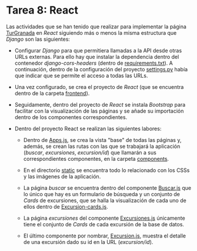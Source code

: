 # Tarea 8: React

Las actividades que se han tenido que realizar para implementar la página [TurGranada](https://www.turgranada.es/cosas-que-hacer/turismo-activo-y-de-naturaleza/excursiones-y-senderismo/) en *React* siguiendo más o menos la misma estructura que *Django* son las siguientes:

* Configurar *Django* para que permitiera llamadas a la API desde otras URLs externas. Para ello hay que instalar la dependencia dentro del contenedor *django-cors-headers* (dentro de [requirements.txt](https://github.com/mjls130598/Senderos/blob/554c610f90691fba54c18a2ff2fac063c55fd8b2/requirements.txt#L7)). A continuación, dentro de la configuración del proyecto [settings.py](https://github.com/mjls130598/Senderos/blob/main/mi_sitio_web/settings.py) había que indicar que se permite el acceso a todas las URLs.

* Una vez configurado, se crea el proyecto de *React* (que se encuentra dentro de la carpeta [frontend](https://github.com/mjls130598/Senderos/tree/main/frontend)).

* Seguidamente, dentro del proyecto de *React* se instala *Bootstrap* para facilitar con la visualización de las páginas y se añade su importación dentro de los componentes correspondientes.

* Dentro del proyecto React se realizan las siguientes labores:

    * Dentro de [Apps.js](https://github.com/mjls130598/Senderos/blob/main/frontend/src/App.js), se crea la vista "base" de todas las páginas y, además, se crean las rutas con las que se trabajará la aplicación (*buscar*, *excursiones*, *excursion/id*) que llamarán a sus correspondientes componentes, en la carpeta [components](https://github.com/mjls130598/Senderos/tree/main/frontend/src/components).

    * En el directorio [static](https://github.com/mjls130598/Senderos/tree/main/frontend/src/static) se encuentra todo lo relacionado con los CSSs y las imágenes de la aplicación.

    * La página *buscar* se encuentra dentro del componente [Buscar.js](https://github.com/mjls130598/Senderos/blob/main/frontend/src/components/Buscar.js) que lo único que hay es un formulario de búsqueda y un conjunto de *Cards* de excursiones, que se halla la visualización de cada uno de ellos dentro de [Excursion-cards.js](https://github.com/mjls130598/Senderos/blob/main/frontend/src/components/Excursion-cards.js).

    * La página *excursiones* del componente [Excursiones.js](https://github.com/mjls130598/Senderos/blob/main/frontend/src/components/Excursiones.js) únicamente tiene el conjunto de *Cards* de cada excursión de la base de datos.

    * El último componente por nombrar, [Excursion.js](https://github.com/mjls130598/Senderos/blob/main/frontend/src/components/Excursion.js), muestra el detalle de una excursión dado su id en la URL (*excursion/id*).